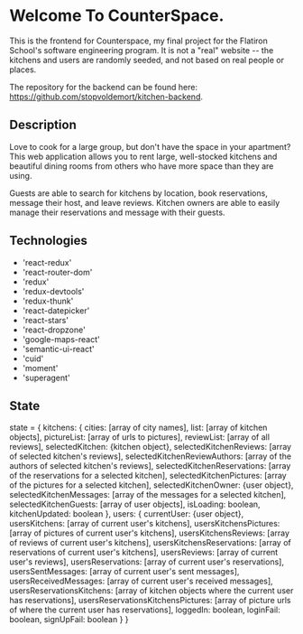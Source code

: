 # Welcome To CounterSpace.

This is the frontend for Counterspace, my final project for the Flatiron School's software engineering program. It is not a "real" website -- the kitchens and users are randomly seeded, and not based on real people or places.

The repository for the backend can be found here: https://github.com/stopvoldemort/kitchen-backend.

## Description

Love to cook for a large group, but don't have the space in your apartment? This web application allows you to rent large, well-stocked kitchens and beautiful dining rooms from others who have more space than they are using.

Guests are able to search for kitchens by location, book reservations, message their host, and leave reviews. Kitchen owners are able to easily manage their reservations and message with their guests.

## Technologies

* 'react-redux'
* 'react-router-dom'
* 'redux'
* 'redux-devtools'
* 'redux-thunk'
* 'react-datepicker'
* 'react-stars'
* 'react-dropzone'
* 'google-maps-react'
* 'semantic-ui-react'
* 'cuid'
* 'moment'
* 'superagent'

## State

state = {
  kitchens: {
    cities: [array of city names],
    list: [array of kitchen objects],
    pictureList: [array of urls to pictures],
    reviewList: [array of all reviews],
    selectedKitchen: {kitchen object},
    selectedKitchenReviews: [array of selected kitchen's reviews],
    selectedKitchenReviewAuthors: [array of the authors of selected kitchen's reviews],
    selectedKitchenReservations: [array of the reservations for a selected kitchen],
    selectedKitchenPictures: [array of the pictures for a selected kitchen],
    selectedKitchenOwner: {user object},
    selectedKitchenMessages: [array of the messages for a selected kitchen],
    selectedKitchenGuests: [array of user objects],
    isLoading: boolean,
    kitchenUpdated: boolean
  },
  users: {
    currentUser: {user object},
    usersKitchens: [array of current user's kitchens],
    usersKitchensPictures: [array of pictures of current user's kitchens],
    usersKitchensReviews: [array of reviews of current user's kitchens],
    usersKitchensReservations: [array of reservations of current user's kitchens],
    usersReviews: [array of current user's reviews],
    usersReservations: [array of current user's reservations],
    usersSentMessages: [array of current user's sent messages],
    usersReceivedMessages: [array of current user's received messages],
    usersReservationsKitchens: [array of kitchen objects where the current user has reservations],
    usersReservationsKitchensPictures: [array of picture urls of where the current user has reservations],
    loggedIn: boolean,
    loginFail: boolean,
    signUpFail: boolean
  }
}
